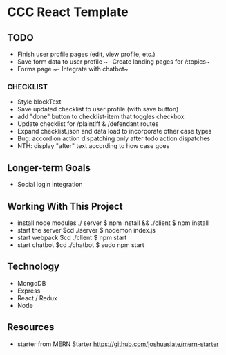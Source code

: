 # CCC React Template

## TODO
- Finish user profile pages (edit, view profile, etc.)
- Save form data to user profile
~- Create landing pages for /:topics~
- Forms page
~- Integrate with chatbot~

### CHECKLIST
- Style blockText
- Save updated checklist to user profile (with save button)
- add "done" button to checklist-item that toggles checkbox
- Update checklist for /plaintiff & /defendant routes
- Expand checklist.json and data load to incorporate other case types
- Bug: accordion action dispatching only after todo action dispatches
- NTH: display "after" text according to how case goes

## Longer-term Goals
- Social login integration

## Working With This Project
- install node modules ./ server $ npm install && ./client $ npm install  
- start the server $cd ./server $ nodemon index.js
- start webpack $cd ./client $ npm start
- start chatbot $cd ./chatbot $ sudo npm start

## Technology
- MongoDB
- Express
- React / Redux
- Node

## Resources
- starter from MERN Starter <https://github.com/joshuaslate/mern-starter>
